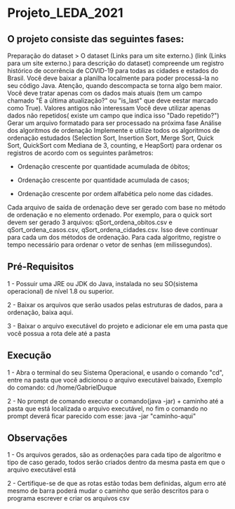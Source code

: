 # Projeto_LEDA_2021

## O projeto consiste das seguintes fases:

  Preparação do dataset > O dataset (Links para um site externo.) (link (Links para um site externo.) para descrição do dataset) compreende um registro histórico de ocorrência de COVID-19 para todas as cidades e estados do Brasil.
  Você deve baixar a planilha localmente para poder processá-la no seu código Java. Atenção, quando descompacta se torna algo bem maior.
  Você deve tratar apenas com os dados mais atuais (tem um campo chamado "É a última atualização?" ou "is_last" que deve eestar marcado como True). Valores antigos não interessam
  Você deve utilizar apenas dados não repetidos( existe um campo que indica isso "Dado repetido?")
  Gerar um arquivo formatado para ser processado na próxima fase
  Análise dos algoritmos de ordenação
  Implemente e utilize todos os algoritmos de ordenação estudados (Selection Sort, Insertion Sort, Merge Sort, Quick Sort, QuickSort com Mediana de 3, counting, e HeapSort) para ordenar os registros de acordo com os seguintes parâmetros:
  
  - Ordenação crescente por quantidade acumulada de óbitos;
  
  - Ordenação crescente por quantidade acumulada de casos;
  
  - Ordenação crescente por ordem alfabética pelo nome das cidades.
  
  Cada arquivo de saída de ordenação deve ser gerado com base no método de ordenação e no elemento ordenado. Por exemplo, para o quick sort devem ser gerado 3 arquivos: qSort_ordena_obitos.csv e qSort_ordena_casos.csv, qSort_ordena_cidades.csv. Isso deve continuar para cada um dos métodos de ordenação.
Para cada algoritmo, registre o tempo necessário para ordenar o vetor de senhas (em milissegundos).

## Pré-Requisitos
  1 - Possuir uma JRE ou JDK do Java, instalada no seu SO(sistema operacional) de nível 1.8 ou superior.

  2 - Baixar os arquivos que serão usados pelas estruturas de dados, para a ordenação, baixa aqui.

  3 - Baixar o arquivo executável do projeto e adicionar ele em uma pasta que você possua a rota dele até a pasta
  
## Execução
  
  1 - Abra o terminal do seu Sistema Operacional, e usando o comando "cd", entre na pasta que você adicionou o arquivo executável baixado, Exemplo do comando: cd /home/GabrielDuque

  2 - No prompt de comando executar o comando(java -jar) + caminho até a pasta que está localizada o arquivo executável, no fim o comando no prompt deverá ficar parecido com esse: java -jar "caminho-aqui"

## Observações

  1 - Os arquivos gerados, são as ordenações para cada tipo de algoritmo e tipo de caso gerado, todos serão criados dentro da mesma pasta em que o arquivo executável está

  2 - Certifique-se de que as rotas estão todas bem definidas, algum erro até mesmo de barra poderá mudar o caminho que serão descritos para o programa escrever e criar os arquivos csv

